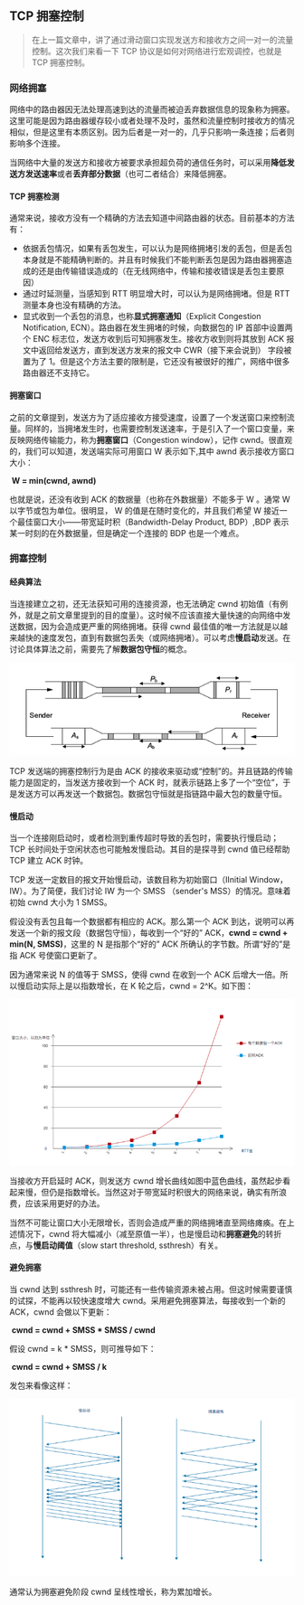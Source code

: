 ## TCP 拥塞控制

> 在上一篇文章中，讲了通过滑动窗口实现发送方和接收方之间一对一的流量控制。这次我们来看一下 TCP 协议是如何对网络进行宏观调控，也就是 TCP 拥塞控制。

### 网络拥塞
网络中的路由器因无法处理高速到达的流量而被迫丢弃数据信息的现象称为拥塞。这里可能是因为路由器缓存较小或者处理不及时，虽然和流量控制时接收方的情况相似，但是这里有本质区别。因为后者是一对一的，几乎只影响一条连接；后者则影响多个连接。

当网络中大量的发送方和接收方被要求承担超负荷的通信任务时，可以采用**降低发送方发送速率**或者**丢弃部分数据**（也可二者结合）来降低拥塞。

#### TCP 拥塞检测

通常来说，接收方没有一个精确的方法去知道中间路由器的状态。目前基本的方法有：

* 依据丢包情况，如果有丢包发生，可以认为是网络拥堵引发的丢包，但是丢包本身就是不能精确判断的。并且有时候我们不能判断丢包是因为路由器拥塞造成的还是由传输错误造成的（在无线网络中，传输和接收错误是丢包主要原因）
* 通过时延测量，当感知到 RTT 明显增大时，可以认为是网络拥堵。但是 RTT 测量本身也没有精确的方法。
* 显式收到一个丢包的消息，也称**显式拥塞通知**（Explicit Congestion Notification, ECN）。路由器在发生拥堵的时候，向数据包的 IP 首部中设置两个 ENC 标志位，发送方收到后可知拥塞发生。接收方收到则将其放到 ACK 报文中返回给发送方，直到发送方发来的报文中 CWR（接下来会说到） 字段被置为了 1。但是这个方法主要的限制是，它还没有被很好的推广，网络中很多路由器还不支持它。

#### 拥塞窗口

之前的文章提到，发送方为了适应接收方接受速度，设置了一个发送窗口来控制流量。同样的，当拥堵发生时，也需要控制发送速率，于是引入了一个窗口变量，来反映网络传输能力，称为**拥塞窗口**（Congestion window），记作 cwnd。很直观的，我们可以知道，发送端实际可用窗口 W 表示如下,其中 awnd 表示接收方窗口大小：

​									**W = min(cwnd, awnd)**

也就是说，还没有收到 ACK 的数据量（也称在外数据量）不能多于 W 。通常 W 以字节或包为单位。很明显， W 的值是在随时变化的，并且我们希望 W 接近一个最佳窗口大小——带宽延时积（Bandwidth-Delay Product, BDP）,BDP 表示某一时刻的在外数据量，但是确定一个连接的 BDP 也是一个难点。

### 拥塞控制

#### 经典算法

当连接建立之初，还无法获知可用的连接资源，也无法确定 cwnd 初始值（有例外，就是之前文章里提到的目的度量）。这时候不应该直接大量快速的向网络中发送数据，因为会造成更严重的网络拥堵。获得 cwnd 最佳值的唯一方法就是以越来越快的速度发包，直到有数据包丢失（或网络拥堵）。可以考虑**慢启动**发送。在讨论具体算法之前，需要先了解**数据包守恒**的概念。

![](./images/packet_balance.png)

TCP 发送端的拥塞控制行为是由 ACK 的接收来驱动或“控制”的。并且链路的传输能力是固定的，当发送方接收到一个 ACK 时，就表示链路上多了一个“空位”，于是发送方可以再发送一个数据包。数据包守恒就是指链路中最大包的数量守恒。

#### 慢启动

当一个连接刚启动时，或者检测到重传超时导致的丢包时，需要执行慢启动； TCP 长时间处于空闲状态也可能触发慢启动。其目的是探寻到 cwnd 值已经帮助 TCP 建立 ACK 时钟。

TCP 发送一定数目的报文开始慢启动，该数目称为初始窗口（IInitial Window，IW）。为了简便，我们讨论 IW 为一个 SMSS （sender's MSS）的情况。意味着初始 cwnd 大小为 1 SMSS。

假设没有丢包且每一个数据都有相应的 ACK。那么第一个 ACK 到达，说明可以再发送一个新的报文段（数据包守恒），每收到一个“好的” ACK，**cwnd = cwnd + min(N, SMSS)**，这里的 N 是指那个“好的” ACK 所确认的字节数。所谓“好的”是指 ACK 号使窗口更新了。

因为通常来说 N 的值等于 SMSS，使得 cwnd 在收到一个 ACK 后增大一倍。所以慢启动实际上是以指数增长，在 K 轮之后，cwnd = 2^K。如下图：

![](./images/slow_start.png)

当接收方开启延时 ACK，则发送方 cwnd 增长曲线如图中蓝色曲线，虽然起步看起来慢，但仍是指数增长。当然这对于带宽延时积很大的网络来说，确实有所浪费，应该采用更好的办法。

当然不可能让窗口大小无限增长，否则会造成严重的网络拥堵直至网络瘫痪。在上述情况下，cwnd 将大幅减小（减至原值一半），也是慢启动和**拥塞避免**的转折点，与**慢启动阈值**（slow start threshold, ssthresh）有关。

#### 避免拥塞

当 cwnd 达到 ssthresh 时，可能还有一些传输资源未被占用。但这时候需要谨慎的试探，不能再以较快速度增大 cwnd。采用避免拥塞算法，每接收到一个新的 ACK，cwnd 会做以下更新：

​							**cwnd = cwnd + SMSS * SMSS / cwnd**

假设 cwnd = k * SMSS，则可推导如下：

​								**cwnd = cwnd + SMSS / k**

发包来看像这样：

![](./images/ss_ca.png)

通常认为拥塞避免阶段 cwnd 呈线性增长，称为累加增长。

